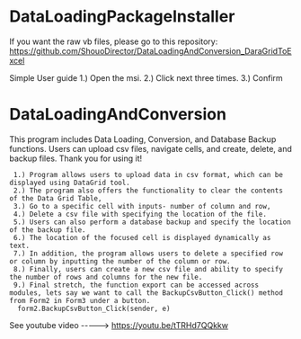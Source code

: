 # DataLoadingPackageInstaller

If you want the raw vb files, please go to this repository: https://github.com/ShouoDirector/DataLoadingAndConversion_DaraGridToExcel 

Simple User guide
       1.) Open the msi.
      2.) Click next three times.
      3.) Confirm

# DataLoadingAndConversion

This program includes Data Loading, Conversion, and Database Backup functions. Users can upload csv files, navigate cells, and create, delete, and backup files. Thank you for using it!

     1.) Program allows users to upload data in csv format, which can be displayed using DataGrid tool. 
     2.) The program also offers the functionality to clear the contents of the Data Grid Table, 
     3.) Go to a specific cell with inputs- number of column and row, 
     4.) Delete a csv file with specifying the location of the file. 
     5.) Users can also perform a database backup and specify the location of the backup file. 
     6.) The location of the focused cell is displayed dynamically as text. 
     7.) In addition, the program allows users to delete a specified row or column by inputting the number of the column or row. 
     8.) Finally, users can create a new csv file and ability to specify the number of rows and columns for the new file.
     9.) Final stretch, the function export can be accessed across modules, lets say we want to call the BackupCsvButton_Click() method from Form2 in Form3 under a button.
      form2.BackupCsvButton_Click(sender, e)

See youtube video ----->   https://youtu.be/tTRHd7QQkkw

